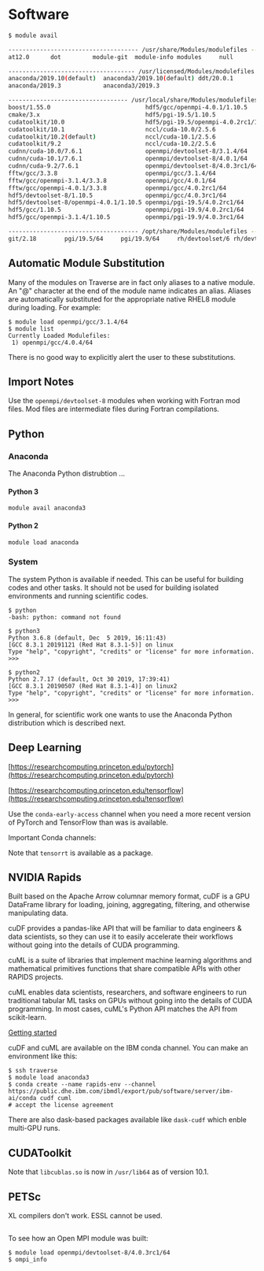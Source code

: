 # Software

```bash
$ module avail

------------------------------------- /usr/share/Modules/modulefiles --------------------------------------
at12.0      dot         module-git  module-info modules     null        use.own

------------------------------------ /usr/licensed/Modules/modulefiles ------------------------------------
anaconda/2019.10(default)  anaconda3/2019.10(default) ddt/20.0.1
anaconda/2019.3            anaconda3/2019.3

---------------------------------- /usr/local/share/Modules/modulefiles -----------------------------------
boost/1.55.0                           hdf5/gcc/openmpi-4.0.1/1.10.5
cmake/3.x                              hdf5/pgi-19.5/1.10.5
cudatoolkit/10.0                       hdf5/pgi-19.5/openmpi-4.0.2rc1/1.10.5
cudatoolkit/10.1                       nccl/cuda-10.0/2.5.6
cudatoolkit/10.2(default)              nccl/cuda-10.1/2.5.6
cudatoolkit/9.2                        nccl/cuda-10.2/2.5.6
cudnn/cuda-10.0/7.6.1                  openmpi/devtoolset-8/3.1.4/64
cudnn/cuda-10.1/7.6.1                  openmpi/devtoolset-8/4.0.1/64
cudnn/cuda-9.2/7.6.1                   openmpi/devtoolset-8/4.0.3rc1/64
fftw/gcc/3.3.8                         openmpi/gcc/3.1.4/64
fftw/gcc/openmpi-3.1.4/3.3.8           openmpi/gcc/4.0.1/64
fftw/gcc/openmpi-4.0.1/3.3.8           openmpi/gcc/4.0.2rc1/64
hdf5/devtoolset-8/1.10.5               openmpi/gcc/4.0.3rc1/64
hdf5/devtoolset-8/openmpi-4.0.1/1.10.5 openmpi/pgi-19.5/4.0.2rc1/64
hdf5/gcc/1.10.5                        openmpi/pgi-19.9/4.0.2rc1/64
hdf5/gcc/openmpi-3.1.4/1.10.5          openmpi/pgi-19.9/4.0.3rc1/64

------------------------------------- /opt/share/Modules/modulefiles --------------------------------------
git/2.18        pgi/19.5/64     pgi/19.9/64     rh/devtoolset/6 rh/devtoolset/7 rh/devtoolset/8
```

## Automatic Module Substitution

Many of the modules on Traverse are in fact only aliases to a native module. An "@" character at the end of the module name indicates an alias. Aliases are automatically substituted for the appropriate native RHEL8 module during loading. For example:

```
$ module load openmpi/gcc/3.1.4/64
$ module list
Currently Loaded Modulefiles:
 1) openmpi/gcc/4.0.4/64
```

There is no good way to explicitly alert the user to these substitutions.

## Import Notes

Use the `openmpi/devtoolset-8` modules when working with Fortran mod files. Mod files are intermediate files during Fortran
compilations.

## Python

### Anaconda

The Anaconda Python distrubtion ...

#### Python 3

```
module avail anaconda3
```

#### Python 2

```
module load anaconda
```

### System

The system Python is available if needed. This can be useful for building codes and other tasks. It should not be used for building isolated environments and running scientific codes.

```
$ python
-bash: python: command not found

$ python3
Python 3.6.8 (default, Dec  5 2019, 16:11:43) 
[GCC 8.3.1 20191121 (Red Hat 8.3.1-5)] on linux
Type "help", "copyright", "credits" or "license" for more information.
>>>

$ python2
Python 2.7.17 (default, Oct 30 2019, 17:39:41) 
[GCC 8.3.1 20190507 (Red Hat 8.3.1-4)] on linux2
Type "help", "copyright", "credits" or "license" for more information.
>>>
```

In general, for scientific work one wants to use the Anaconda Python distribution which is described next.

## Deep Learning

[https://researchcomputing.princeton.edu/pytorch](https://researchcomputing.princeton.edu/pytorch)

[https://researchcomputing.princeton.edu/tensorflow](https://researchcomputing.princeton.edu/tensorflow)

Use the `conda-early-access` channel when you need a more recent version of PyTorch and TensorFlow than was is available.

Important Conda channels:

Note that `tensorrt` is available as a package.

## NVIDIA Rapids

Built based on the Apache Arrow columnar memory format, cuDF is a GPU DataFrame library for loading, joining, aggregating, filtering, and otherwise manipulating data.

cuDF provides a pandas-like API that will be familiar to data engineers & data scientists, so they can use it to easily accelerate their workflows without going into the details of CUDA programming.

cuML is a suite of libraries that implement machine learning algorithms and mathematical primitives functions that share compatible APIs with other RAPIDS projects.

cuML enables data scientists, researchers, and software engineers to run traditional tabular ML tasks on GPUs without going into the details of CUDA programming. In most cases, cuML's Python API matches the API from scikit-learn.

[Getting started](https://rapids.ai/start.html)

cuDF and cuML are available on the IBM conda channel. You can make an environment like this:

```
$ ssh traverse
$ module load anaconda3
$ conda create --name rapids-env --channel https://public.dhe.ibm.com/ibmdl/export/pub/software/server/ibm-ai/conda cudf cuml
# accept the license agreement
```

There are also dask-based packages available like `dask-cudf` which enble multi-GPU runs.

## CUDAToolkit

Note that `libcublas.so` is now in `/usr/lib64` as of version 10.1.

## PETSc

XL compilers don't work. ESSL cannot be used.

##

To see how an Open MPI module was built:

```
$ module load openmpi/devtoolset-8/4.0.3rc1/64
$ ompi_info
```
